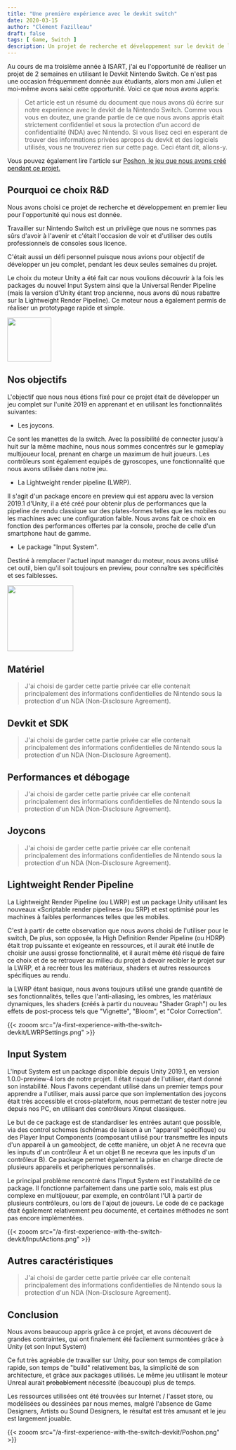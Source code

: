 ```yaml
---
title: "Une première expérience avec le devkit switch"
date: 2020-03-15
author: "Clément Fazilleau"
draft: false
tags: [ Game, Switch ]
description: Un projet de recherche et développement sur le devkit de la switch.
---
```


Au cours de ma troisième année à ISART, j'ai eu l'opportunité de réaliser un projet de 2 semaines en utilisant le Devkit Nintendo Switch. Ce n'est pas une occasion fréquemment donnée aux étudiants, alors mon ami Julien et moi-même avons saisi cette opportunité. Voici ce que nous avons appris:

> Cet article est un résumé du document que nous avons dû écrire sur notre experience avec le devkit de la Nintendo Switch. Comme vous vous en doutez, une grande partie de ce que nous avons appris était strictement confidentiel et sous la protection d'un accord de confidentialité (NDA) avec Nintendo. Si vous lisez ceci en esperant de trouver des informations privées apropos du devkit et des logiciels utilisés, vous ne trouverez rien sur cette page. Ceci étant dit, allons-y.

Vous pouvez également lire l'article sur [Poshon, le jeu que nous avons créé pendant ce projet.](/posts/poshon)

## Pourquoi ce choix R&D

Nous avons choisi ce projet de recherche et développement en premier lieu pour l'opportunité qui nous est donnée.

Travailler sur Nintendo Switch est un privilège que nous ne sommes pas sûrs d'avoir à l'avenir et c'était l'occasion de voir et d'utiliser des outils professionnels de consoles sous licence.

C'était aussi un défi personnel puisque nous avions pour objectif de développer un jeu complet, pendant les deux seules semaines du projet.

Le choix du moteur Unity a été fait car nous voulions découvrir à la fois les packages du nouvel Input System ainsi que la Universal Render Pipeline (mais la version d'Unity étant trop ancienne, nous avons dû nous rabattre sur la Lightweight Render Pipeline). Ce moteur nous a également permis de réaliser un prototypage rapide et simple.

<img style = "height: 100px; margin: auto;" src = "https://upload.wikimedia.org/wikipedia/commons/thumb/1/19/Unity_Technologies_logo.svg/1280px-Unity_Technologies_logo.svg.png"> </img>

## Nos objectifs

L'objectif que nous nous étions fixé pour ce projet était de développer un jeu complet sur l'unité 2019 en apprenant et en utilisant les fonctionnalités suivantes:

- Les joycons.

Ce sont les manettes de la switch. Avec la possibilité de connecter jusqu'à huit sur la même machine, nous nous sommes concentrés sur le gameplay multijoueur local, prenant en charge un maximum de huit joueurs. Les contrôleurs sont également equipés de gyroscopes, une fonctionnalité que nous avons utilisée dans notre jeu.

- La Lightweight render pipeline (LWRP).

Il s'agit d'un package encore en preview qui est apparu avec la version 2019.1 d'Unity, il a été créé pour obtenir plus de performances que la pipeline de rendu classique sur des plates-formes telles que les mobiles ou les machines avec une configuration faible. Nous avons fait ce choix en fonction des performances offertes par la console, proche de celle d'un smartphone haut de gamme.

- Le package "Input System".

Destiné à remplacer l'actuel input manager du moteur, nous avons utilisé cet outil, bien qu'il soit toujours en preview, pour connaître ses spécificités et ses faiblesses.

<img style = "height: 150px; margin: auto;" src = "https://upload.wikimedia.org/wikipedia/commons/thumb/5/5d/Nintendo_Switch_Logo.svg/800px-Nintendo_Switch_Logo.svg.png"> </img>

## Matériel

> J'ai choisi de garder cette partie privée car elle contenait principalement des informations confidentielles de Nintendo sous la protection d'un NDA (Non-Disclosure Agreement).

## Devkit et SDK

> J'ai choisi de garder cette partie privée car elle contenait principalement des informations confidentielles de Nintendo sous la protection d'un NDA (Non-Disclosure Agreement).

## Performances et débogage

> J'ai choisi de garder cette partie privée car elle contenait principalement des informations confidentielles de Nintendo sous la protection d'un NDA (Non-Disclosure Agreement).

## Joycons

> J'ai choisi de garder cette partie privée car elle contenait principalement des informations confidentielles de Nintendo sous la protection d'un NDA (Non-Disclosure Agreement).

## Lightweight Render Pipeline

La Lightweight Render Pipeline (ou LWRP) est un package Unity utilisant les nouveaux «Scriptable render pipelines» (ou SRP) et est optimisé pour les machines à faibles performances telles que les mobiles.

C'est à partir de cette observation que nous avons choisi de l'utiliser pour le switch, De plus, son opposée, la High Definition Render Pipeline (ou HDRP) était trop puissante et exigeante en ressources, et il aurait été inutile de choisir une aussi grosse fonctionnalité, et il aurait même été risqué de faire ce choix et de se retrouver au milieu du projet à devoir recibler le projet sur la LWRP, et à recréer tous les matériaux, shaders et autres ressources spécifiques au rendu.

la LWRP étant basique, nous avons toujours utilisé une grande quantité de ses fonctionnalités, telles que l'anti-aliasing, les ombres, les matériaux dynamiques, les shaders (créés à partir du nouveau "Shader Graph") ou les effets de post-process tels que "Vignette", "Bloom", et "Color Correction".

{{< zooom src="/a-first-experience-with-the-switch-devkit/LWRPSettings.png" >}}

## Input System

L'Input System est un package disponible depuis Unity 2019.1, en version 1.0.0-preview-4 lors de notre projet. Il était risqué de l'utiliser, étant donné son instabilité. Nous l'avons cependant utilisé dans un premier temps pour apprendre a l'utiliser, mais aussi parce que son implementation des joycons était très accessible et cross-plateform, nous permettant de tester notre jeu depuis nos PC, en utilisant des contrôleurs Xinput classiques.

Le but de ce package est de standardiser les entrées autant que possible, via des control schemes (schémas de liaison à un "appareil" spécifique) ou des Player Input Components (composant utilisé pour transmettre les inputs d'un appareil à un gameobject, de cette manière, un objet A ne recevra que les inputs d'un contrôleur A et un objet B ne recevra que les inputs d'un contrôleur B). Ce package permet également la prise en charge directe de plusieurs appareils et peripheriques personnalisés.

Le principal problème rencontré dans l'Input System est l'instabilité de ce package. Il fonctionne parfaitement dans une partie solo, mais est plus complexe en multijoueur, par exemple, en contrôlant l'UI à partir de plusieurs contrôleurs, ou lors de l'ajout de joueurs. Le code de ce package était également relativement peu documenté, et certaines méthodes ne sont pas encore implémentées.

{{< zooom src="/a-first-experience-with-the-switch-devkit/InputActions.png" >}}

## Autres caractéristiques

> J'ai choisi de garder cette partie privée car elle contenait principalement des informations confidentielles de Nintendo sous la protection d'un NDA (Non-Disclosure Agreement).

## Conclusion

Nous avons beaucoup appris grâce à ce projet, et avons découvert de grandes contraintes, qui ont finalement été facilement surmontées grâce à Unity (et son Input System)

Ce fut très agréable de travailler sur Unity, pour son temps de compilation rapide, son temps de "build" relativement bas, la simplicité de son architecture, et grâce aux packages utilisés. Le même jeu utilisant le moteur Unreal aurait ~~probablement~~ nécessité (beaucoup) plus de temps.

Les ressources utilisées ont été trouvées sur Internet / l'asset store, ou modélisées ou dessinées par nous memes, malgré l'absence de Game Designers, Artists ou Sound Designers, le résultat est très amusant et le jeu est largement jouable.

{{< zooom src="/a-first-experience-with-the-switch-devkit/Poshon.png" >}}
